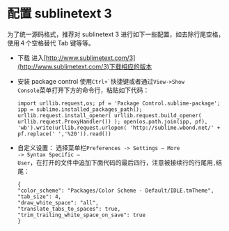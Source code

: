 # 配置 sublinetext 3

为了统一源码格式，推荐对 sublinetext 3 进行如下一些配置，如去除行尾空格，使用４个空格替代 Tab 键等等。

* 下载
    进入[http://www.sublimetext.com/3](http://www.sublimetext.com/3)下载相应的版本

* 安装 package control
    使用<code>Ctrl+`</code>快捷键或者通过<code>View->Show Console</code>菜单打开下方的命令行，粘贴如下代码：
    ``` shell
    import urllib.request,os; pf = 'Package Control.sublime-package'; ipp = sublime.installed_packages_path(); urllib.request.install_opener( urllib.request.build_opener( urllib.request.ProxyHandler()) ); open(os.path.join(ipp, pf), 'wb').write(urllib.request.urlopen( 'http://sublime.wbond.net/' + pf.replace(' ','%20')).read())
    ```

* 自定义设置：
    选择菜单栏<code>Preferences -> Settings – More -> Syntax Specific – User</code>，在打开的文件中追加下面代码的最后四行，注意被接续行的行尾用<code>,</code>结尾：
    ``` shell
    {
    "color_scheme": "Packages/Color Scheme - Default/IDLE.tmTheme",
    "tab_size": 4,
    "draw_white_space": "all",
    "translate_tabs_to_spaces": true,
    "trim_trailing_white_space_on_save": true
    }
    ```

